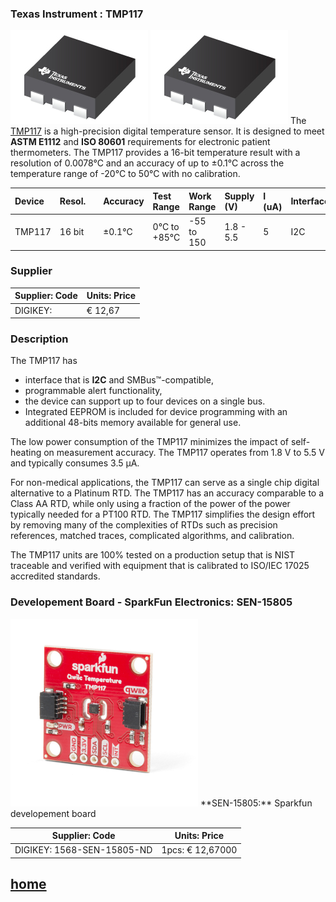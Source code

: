 ### Texas Instrument : **TMP117**

[item-image]: TMP117.jpg
[item-link]: https://www.ti.com/product/TMP117
[item-datasheet]: TMP117.pdf

![](TMP117.jpg)
![](./TMP117/TMP117.jpg)
The [TMP117][item-link] is a high-precision digital temperature sensor. 
It is designed to meet **ASTM E1112** and **ISO 80601** requirements for electronic patient thermometers. 
The TMP117 provides a 16-bit temperature result with a resolution of 0.0078°C and an accuracy of up to ±0.1°C across the temperature range of -20°C to 50°C with no calibration. 


| Device  	| Resol.	|  			| Accuracy	| Test Range	| Work Range	| Supply (V)| I (uA)| Interface |
| :-		| :-  		| :-  		| :-    	| :- 			| :-			| :-		| :-	| :-		|
| TMP117	| 16 bit  	| 			| ±0.1°C	| 0°C to +85°C  | -55 to 150	| 1.8 - 5.5	| 5		| I2C		|

### Supplier

| Supplier: Code				|  Units: Price 				| 
|-------------------------------|-------------------------------| 
| DIGIKEY: 		 				| 	€ 12,67						|


### Description

The TMP117 has 

- interface that is **I2C** and SMBus™-compatible, 
- programmable alert functionality,
-  the device can support up to four devices on a single bus. 
- Integrated EEPROM is included for device programming with an additional 48-bits memory available for general use.

The low power consumption of the TMP117 minimizes the impact of self-heating on measurement accuracy. The TMP117 operates from 1.8 V to 5.5 V and typically consumes 3.5 µA.

For non-medical applications, the TMP117 can serve as a single chip digital alternative to a Platinum RTD. The TMP117 has an accuracy comparable to a Class AA RTD, while only using a fraction of the power of the power typically needed for a PT100 RTD. The TMP117 simplifies the design effort by removing many of the complexities of RTDs such as precision references, matched traces, complicated algorithms, and calibration.

The TMP117 units are 100% tested on a production setup that is NIST traceable and verified with equipment that is calibrated to ISO/IEC 17025 accredited standards.

### Developement Board - SparkFun Electronics: SEN-15805 

<img src="SEN15805.jpg" width="300px">      
**SEN-15805:** Sparkfun developement board

| Supplier: Code				|  Units: Price 				| 
|-------------------------------|-------------------------------| 
| DIGIKEY: 1568-SEN-15805-ND 	| 1pcs:	€ 12,67000				|

## [home](../)
